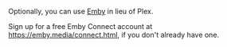 
Optionally, you can use [Emby](https://emby.media/) in lieu of Plex.

Sign up for a free Emby Connect account at https://emby.media/connect.html, if you don't already have one.